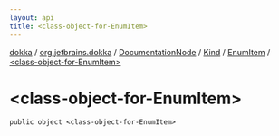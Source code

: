 ```yaml
---
layout: api
title: <class-object-for-EnumItem>
---
```

[dokka](../../../../index.html) / [org.jetbrains.dokka](../../../index.html) / [DocumentationNode](../../index.html) / [Kind](../index.html) / [EnumItem](index.html) / [&lt;class-object-for-EnumItem&gt;](_class-object-for-EnumItem_.html)


# &lt;class-object-for-EnumItem&gt;



```
public object <class-object-for-EnumItem>
```

